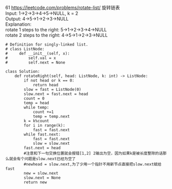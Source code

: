 61  https://leetcode.com/problems/rotate-list/
旋转链表  
Input: 1->2->3->4->5->NULL, k = 2  
Output: 4->5->1->2->3->NULL  
Explanation:  
rotate 1 steps to the right: 5->1->2->3->4->NULL  
rotate 2 steps to the right: 4->5->1->2->3->NULL  

```
# Definition for singly-linked list.
# class ListNode:
#     def __init__(self, x):
#         self.val = x
#         self.next = None

class Solution:
    def rotateRight(self, head: ListNode, k: int) -> ListNode:
        if not head or k == 0:
            return head
        slow = fast = ListNode(0)
        slow.next = fast.next = head
        count = 0
        temp = head
        while temp:
            count +=1
            temp = temp.next
        k = k%count
        for i in range(k):
            fast = fast.next   
        while fast.next:
            fast = fast.next
            slow = slow.next
        fast.next = head
        #注意和下一句交换位置就会报错[1,2] 2输出为空，因为如果k是被长度整除的话那么就会有个问题是slow.next已经为空了
        #newhead = slow.next,为了少用一个指针不用新节点直接把slow.next赋给fast
        new = slow.next
        slow.next = None
        return new
```
